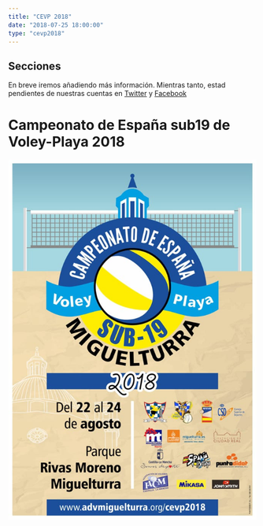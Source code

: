 ```yaml
---
title: "CEVP 2018"
date: "2018-07-25 18:00:00"
type: "cevp2018"
---
```


<aside>
<h2>Secciones</h2>

<p>En breve iremos añadiendo más información. Mientras tanto, estad
pendientes de nuestras cuentas en <a
href="https://www.twitter.com/advmiguelturra">Twitter</a> y <a
href="https://www.facebook.com/advmiguelturra">Facebook</a></p>

<!-- <p><a href="#Participantes"></a>Participantes</p> -->
<!-- <p><a href="#Grupos"></a>Grupos</p> -->
<!-- <p><a href="#Resultados"></a>Resultados</p> -->
<!-- <p><a href="#Fotos"></a>Fotos</p> -->
<!-- <p><a href="#Streaming"></a>Streaming</p> -->
<!-- <p><a href="#Instalaciones"></a>Instalaciones</p> -->
<!-- <p><a href="#Organización"></a>Organización y Colaboradores</p> -->
</aside>

# Campeonato de España sub19 de Voley-Playa 2018

![Cartel del Campeonato](cartel-cevp2018.jpg)


